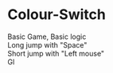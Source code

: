 # Colour-Switch

Basic Game, Basic logic  
Long jump with "Space"   
Short jump with "Left mouse"  
Gl
